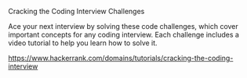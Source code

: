 Cracking the Coding Interview Challenges

Ace your next interview by solving these code challenges, which cover important concepts for
 any coding interview. Each challenge includes a video tutorial to help you learn how to solve it.

https://www.hackerrank.com/domains/tutorials/cracking-the-coding-interview